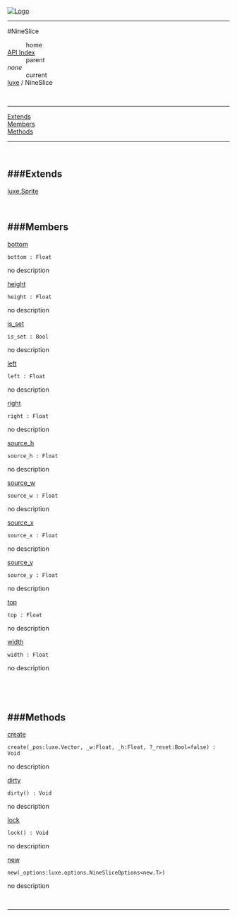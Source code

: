
[![Logo](../../images/logo.png)](../../index.html)

---

#NineSlice


&emsp;&emsp;&emsp;home   
[API Index](../../api/index.html#luxe)   
&emsp;&emsp;&emsp;parent    
_none_   
&emsp;&emsp;&emsp;current    
[luxe](./) / NineSlice

<br/>

---


[Extends](#Extends)   
[Members](#Members)   
[Methods](#Methods)   


---

&nbsp;   

<a class="lift" name="Extends" ></a>
###Extends   
---
<a class="lift" name="luxe.Sprite" href="{{{rel_path}}}api/luxe/Sprite.html">luxe.Sprite</a>

&nbsp;   

<a class="lift" name="Members" ></a>
###Members   
---
<a class="lift" name="bottom" href="#bottom">bottom</a>



`bottom : Float`

<span class="small_desc_flat"> no description </span>   

<a class="lift" name="height" href="#height">height</a>



`height : Float`

<span class="small_desc_flat"> no description </span>   

<a class="lift" name="is_set" href="#is_set">is_set</a>



`is_set : Bool`

<span class="small_desc_flat"> no description </span>   

<a class="lift" name="left" href="#left">left</a>



`left : Float`

<span class="small_desc_flat"> no description </span>   

<a class="lift" name="right" href="#right">right</a>



`right : Float`

<span class="small_desc_flat"> no description </span>   

<a class="lift" name="source_h" href="#source_h">source_h</a>



`source_h : Float`

<span class="small_desc_flat"> no description </span>   

<a class="lift" name="source_w" href="#source_w">source_w</a>



`source_w : Float`

<span class="small_desc_flat"> no description </span>   

<a class="lift" name="source_x" href="#source_x">source_x</a>



`source_x : Float`

<span class="small_desc_flat"> no description </span>   

<a class="lift" name="source_y" href="#source_y">source_y</a>



`source_y : Float`

<span class="small_desc_flat"> no description </span>   

<a class="lift" name="top" href="#top">top</a>



`top : Float`

<span class="small_desc_flat"> no description </span>   

<a class="lift" name="width" href="#width">width</a>



`width : Float`

<span class="small_desc_flat"> no description </span>   

&nbsp;   

&nbsp;   

<a class="lift" name="Methods" ></a>
###Methods   
---
<a class="lift" name="create" href="#create">create</a>



`create(_pos:luxe.Vector, _w:Float, _h:Float, ?_reset:Bool=false) : Void`

<span class="small_desc_flat"> no description </span>   

<a class="lift" name="dirty" href="#dirty">dirty</a>



`dirty() : Void`

<span class="small_desc_flat"> no description </span>   

<a class="lift" name="lock" href="#lock">lock</a>



`lock() : Void`

<span class="small_desc_flat"> no description </span>   

<a class="lift" name="new" href="#new">new</a>



`new(_options:luxe.options.NineSliceOptions<new.T>) `

<span class="small_desc_flat"> no description </span>   



&nbsp;
&nbsp;
&nbsp;

---  


&nbsp;   
&nbsp;   